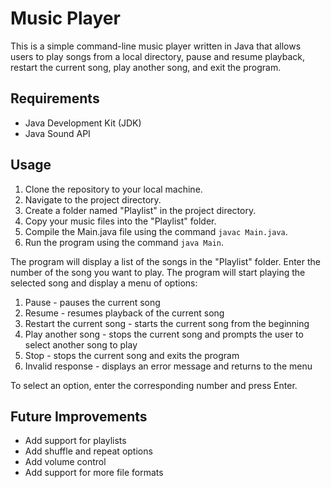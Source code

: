# Music Player
This is a simple command-line music player written in Java that allows users to play songs from a local directory, pause and resume playback, restart the current song, play another song, and exit the program.

## Requirements
- Java Development Kit (JDK)
- Java Sound API

## Usage
1. Clone the repository to your local machine.
2. Navigate to the project directory.
3. Create a folder named "Playlist" in the project directory.
4. Copy your music files into the "Playlist" folder.
5. Compile the Main.java file using the command `javac Main.java`.
6. Run the program using the command `java Main`.

The program will display a list of the songs in the "Playlist" folder. Enter the number of the song you want to play. The program will start playing the selected song and display a menu of options:

1. Pause - pauses the current song
2. Resume - resumes playback of the current song
3. Restart the current song - starts the current song from the beginning
4. Play another song - stops the current song and prompts the user to select another song to play
5. Stop - stops the current song and exits the program
6. Invalid response - displays an error message and returns to the menu

To select an option, enter the corresponding number and press Enter.

## Future Improvements
- Add support for playlists
- Add shuffle and repeat options
- Add volume control
- Add support for more file formats
